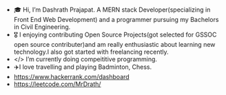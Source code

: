 - 🎓 Hi, I’m Dashrath Prajapat. A MERN stack Developer(specializing in Front End Web Development) and a programmer pursuing my Bachelors in Civil Engineering.
- 🎖️ I enjoying contributing Open Source Projects(got selected for GSSOC open source contributer)and am really enthusiastic about learning new technology.I also got started with freelancing recently.
- </> I’m currently doing compeititive programming.
- ✈️I love travelling and playing Badminton, Chess.
- https://www.hackerrank.com/dashboard
- https://leetcode.com/MrDrath/


